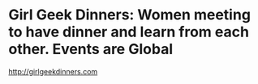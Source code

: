 # Girl Geek Dinners: Women meeting to have dinner and learn from each other. Events are Global

http://girlgeekdinners.com
